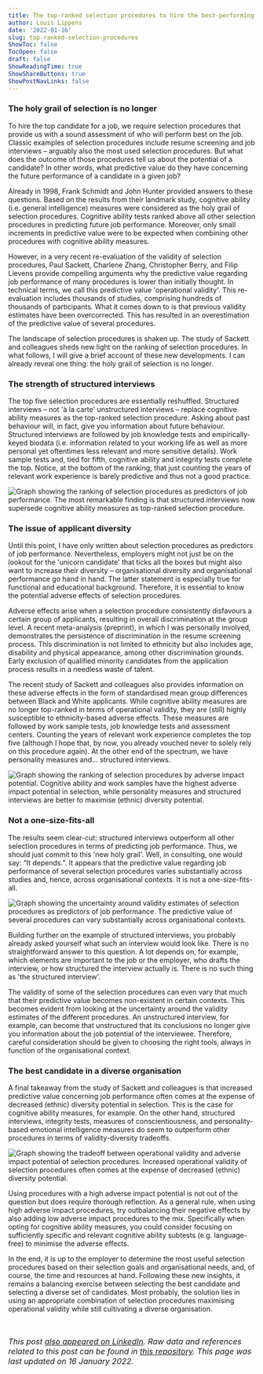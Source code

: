 ```yaml
---
title: The top-ranked selection procedures to hire the best-performing candidate
author: Louis Lippens
date: '2022-01-16'
slug: top-ranked-selection-procedures
ShowToc: false
TocOpen: false
draft: false
ShowReadingTime: true
ShowShareButtons: true
ShowPostNavLinks: false
---
```



### The holy grail of selection is no longer
To hire the top candidate for a job, we require selection procedures that provide us with a sound assessment of who will perform best on the job. Classic examples of selection procedures include resume screening and job interviews – arguably also the most used selection procedures. But what does the outcome of those procedures tell us about the potential of a candidate? In other words, what predictive value do they have concerning the future performance of a candidate in a given job?

Already in 1998, Frank Schmidt and John Hunter provided answers to these questions. Based on the results from their landmark study, cognitive ability (i.e. general intelligence) measures were considered as the holy grail of selection procedures. Cognitive ability tests ranked above all other selection procedures in predicting future job performance. Moreover, only small increments in predictive value were to be expected when combining other procedures with cognitive ability measures.

However, in a very recent re-evaluation of the validity of selection procedures, Paul Sackett, Charlene Zhang, Christopher Berry, and Filip Lievens provide compelling arguments why the predictive value regarding job performance of many procedures is lower than initially thought. In technical terms, we call this predictive value 'operational validity'. This re-evaluation includes thousands of studies, comprising hundreds of thousands of participants. What it comes down to is that previous validity estimates have been overcorrected. This has resulted in an overestimation of the predictive value of several procedures.

The landscape of selection procedures is shaken up. The study of Sackett and colleagues sheds new light on the ranking of selection procedures. In what follows, I will give a brief account of these new developments. I can already reveal one thing: the holy grail of selection is no longer.

### The strength of structured interviews
The top five selection procedures are essentially reshuffled. Structured interviews – not 'à la carte' unstructured interviews – replace cognitive ability measures as the top-ranked selection procedure. Asking about past behaviour will, in fact, give you information about future behaviour. Structured interviews are followed by job knowledge tests and empirically-keyed biodata (i.e. information related to your working life as well as more personal yet oftentimes less relevant and more sensitive details). Work sample tests and, tied for fifth, cognitive ability and integrity tests complete the top. Notice, at the bottom of the ranking, that just counting the years of relevant work experience is barely predictive and thus not a good practice.

![Graph showing the ranking of selection procedures as predictors of job performance. The most remarkable finding is that structured interviews now supersede cognitive ability measures as top-ranked selection procedure.](https://raw.githubusercontent.com/lglip/selectionprocedures/main/img/sackett_p_ordered.png)

### The issue of applicant diversity
Until this point, I have only written about selection procedures as predictors of job performance. Nevertheless, employers might not just be on the lookout for the 'unicorn candidate' that ticks all the boxes but might also want to increase their diversity – organisational diversity and organisational performance go hand in hand. The latter statement is especially true for functional and educational background. Therefore, it is essential to know the potential adverse effects of selection procedures.

Adverse effects arise when a selection procedure consistently disfavours a certain group of applicants, resulting in overall discrimination at the group level. A recent meta-analysis (preprint), in which I was personally involved, demonstrates the persistence of discrimination in the resume screening process. This discrimination is not limited to ethnicity but also includes age, disability and physical appearance, among other discrimination grounds. Early exclusion of qualified minority candidates from the application process results in a needless waste of talent.

The recent study of Sackett and colleagues also provides information on these adverse effects in the form of standardised mean group differences between Black and White applicants. While cognitive ability measures are no longer top-ranked in terms of operational validity, they are (still) highly susceptible to ethnicity-based adverse effects. These measures are followed by work sample tests, job knowledge tests and assessment centers. Counting the years of relevant work experience completes the top five (although I hope that, by now, you already vouched never to solely rely on this procedure again). At the other end of the spectrum, we have personality measures and… structured interviews.

![Graph showing the ranking of selection procedures by adverse impact potential. Cognitive ability and work samples have the highest adverse impact potential in selection, while personality measures and structured interviews are better to maximise (ethnic) diversity potential.](https://raw.githubusercontent.com/lglip/selectionprocedures/main/img/sackett_bw_d_ordered.png)

### Not a one-size-fits-all
The results seem clear-cut: structured interviews outperform all other selection procedures in terms of predicting job performance. Thus, we should just commit to this 'new holy grail'. Well, in consulting, one would say: “It depends.”. It appears that the predictive value regarding job performance of several selection procedures varies substantially across studies and, hence, across organisational contexts. It is not a one-size-fits-all.

![Graph showing the uncertainty around validity estimates of selection procedures as predictors of job performance. The predictive value of several procedures can vary substantially across organisational contexts.](https://raw.githubusercontent.com/lglip/selectionprocedures/main/img/sackett_p_uncertainty.png)

Building further on the example of structured interviews, you probably already asked yourself what such an interview would look like. There is no straightforward answer to this question. A lot depends on, for example, which elements are important to the job or the employer, who drafts the interview, or how structured the interview actually is. There is no such thing as 'the structured interview'.

The validity of some of the selection procedures can even vary that much that their predictive value becomes non-existent in certain contexts. This becomes evident from looking at the uncertainty around the validity estimates of the different procedures. An unstructured interview, for example, can become that unstructured that its conclusions no longer give you information about the job potential of the interviewee. Therefore, careful consideration should be given to choosing the right tools, always in function of the organisational context.

### The best candidate in a diverse organisation
A final takeaway from the study of Sackett and colleagues is that increased predictive value concerning job performance often comes at the expense of decreased (ethnic) diversity potential in selection. This is the case for cognitive ability measures, for example. On the other hand, structured interviews, integrity tests, measures of conscientiousness, and personality-based emotional intelligence measures do seem to outperform other procedures in terms of validity-diversity tradeoffs.

![Graph showing the tradeoff between operational validity and adverse impact potential of selection procedures. Increased operational validity of selection procedures often comes at the expense of decreased (ethnic) diversity potential.](https://raw.githubusercontent.com/lglip/selectionprocedures/main/img/sackett_p_bw_d.png)

Using procedures with a high adverse impact potential is not out of the question but does require thorough reflection. As a general rule, when using high adverse impact procedures, try outbalancing their negative effects by also adding low adverse impact procedures to the mix. Specifically when opting for cognitive ability measures, you could consider focusing on sufficiently specific and relevant cognitive ability subtests (e.g. language-free) to minimise the adverse effects.

In the end, it is up to the employer to determine the most useful selection procedures based on their selection goals and organisational needs, and, of course, the time and resources at hand. Following these new insights, it remains a balancing exercise between selecting the best candidate and selecting a diverse set of candidates. Most probably, the solution lies in using an appropriate combination of selection procedures maximising operational validity while still cultivating a diverse organisation.

<br></br>
<font size="3"> _This post [also appeared on LinkedIn](). Raw data and references related to this post can be found in [this repository](https://github.com/lglip/selectionprocedures). This page was last updated on 16 January 2022._ <font>
